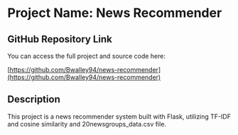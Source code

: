 # Project Name: News Recommender

## GitHub Repository Link
You can access the full project and source code here:

[https://github.com/Bwalley94/news-recommender](https://github.com/Bwalley94/news-recommender)

## Description
This project is a news recommender system built with Flask, utilizing TF-IDF and cosine similarity and 20newsgroups_data.csv file.
